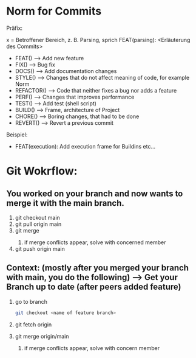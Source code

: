 # Norm for Commits

Präfix:

x = Betroffener Bereich, z. B. Parsing, sprich FEAT(parsing): <Erläuterung des Commits>

- FEAT(<x>) —> Add new feature
- FIX(<x>) —> Bug fix
- DOCS(<x>) —> Add documentation changes
- STYLE(<x>) —> Changes that do not affect meaning of code, for example Norm
- REFACTOR(<x>) —> Code that neither fixes a bug nor adds a feature
- PERF(<x>) —> Changes that improves performance
- TEST(<x>) —> Add test (shell script)
- BUILD(<x>) —> Frame, architecture of Project
- CHORE(<x>) —> Boring changes, that had to be done
- REVERT(<x>) —> Revert a previous commit

Beispiel:

- FEAT(execution): Add execution frame for Buildins etc…


# Git Wokrflow:

## You worked on your branch and now wants to merge it with the main branch.

1. git checkout main
2. git pull origin main
3. git merge <feature-branch>
    1. if merge conflicts appear, solve with concerned member
4. git push origin main


## Context: (mostly after you merged your branch with main, you do the following) —> Get your Branch up to date (after peers added feature)

1. go to branch

    ```bash
    git checkout <name of feature branch>
    ```

2. git fetch origin
3. git merge origin/main
    1. if merge conflicts appear, solve with concern member
